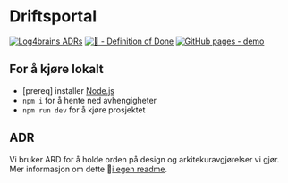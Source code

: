 # Driftsportal

[![Log4brains ADRs](https://svv-kos.github.io/driftsportal/log4brains/badge.svg)](https://svv-kos.github.io/driftsportal/log4brains/)
[![💎 - Definition of Done](https://img.shields.io/badge/💎-Definition_of_Done-blueviolet)](docs/definition-of-done.md)
[![GitHub pages - demo](https://img.shields.io/badge/GitHub_pages-demo-2ea44f?logo=github)](https://svv-kos.github.io/driftsportal/)

## For å kjøre lokalt

- [prereq] installer [Node.js](https://nodejs.org/en/)
- `npm i` for å hente ned avhengigheter
- `npm run dev` for å kjøre prosjektet

## ADR

Vi bruker ARD for å holde orden på design og arkitekuravgjørelser vi gjør. Mer informasjon om dette 🔗[i egen readme](docs/adr/README.md).
